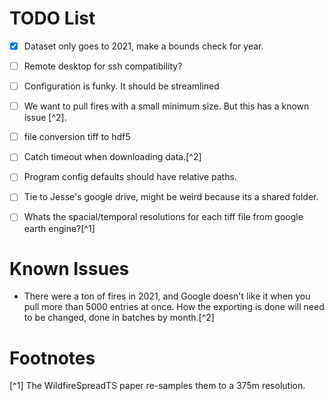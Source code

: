 # TODO List

- [x] Dataset only goes to 2021, make a bounds check for year.

- [ ] Remote desktop for ssh compatibility?

- [ ] Configuration is funky. It should be streamlined

- [ ] We want to pull fires with a small minimum size. But this has a known issue [^2].

- [ ] file conversion tiff to hdf5

- [ ] Catch timeout when downloading data.[^2]

- [ ] Program config defaults should have relative paths.

- [ ] Tie to Jesse's google drive, might be weird because its a shared folder.

- [ ] Whats the spacial/temporal resolutions for each tiff file from google earth engine?[^1]

# Known Issues

- There were a ton of fires in 2021, and Google doesn't like it when you pull 
  more than 5000 entries at once. How the exporting is done will need to be changed, done in batches by month.[^2]


# Footnotes

[^1] The WildfireSpreadTS paper re-samples them to a 375m resolution.
